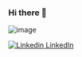 ### Hi there 👋

![image](https://img.shields.io/badge/LinkedIn-0077B5?style=for-the-badge&logo=linkedin&logoColor=white)

[![Linkedin](https://i.stack.imgur.com/gVE0j.png) LinkedIn](https://www.linkedin.com/)

<!--
**SebastienGorgoni/SebastienGorgoni** is a ✨ _special_ ✨ repository because its `README.md` (this file) appears on your GitHub profile.

Here are some ideas to get you started:

- 🔭 I’m currently working on ...
- 🌱 I’m currently learning ...
- 👯 I’m looking to collaborate on ...
- 🤔 I’m looking for help with ...
- 💬 Ask me about ...
- 📫 How to reach me: ...
- 😄 Pronouns: ...
- ⚡ Fun fact: ...
-->
